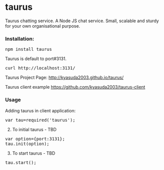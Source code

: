taurus
=========

Taurus chatting service. A Node JS chat service. Small, scalable and sturdy for your own organisational purpose.

<h3>Installation:</h3>

<pre>
npm install taurus
</pre>

Taurus is default to port#3131.

<pre>
curl http://localhost:3131/<file_name>
</pre>

Taurus Project Page:
http://kyasuda2003.github.io/taurus/

Taurus client example
<a href="https://github.com/kyasuda2003/taurus-client">
https://github.com/kyasuda2003/taurus-client
</a>

<h3>Usage</h3>
Adding taurus in client application:

<pre>
var tau=required('taurus');
</pre>


2. To initial taurus - TBD
<pre>
var option={port:3131};
tau.init(option);
</pre>

3. To start taurus - TBD
<pre>
tau.start();
</pre>
